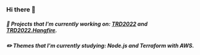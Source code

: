 ### Hi there 👋

##### 🚧 Projects that I'm currently working on: <a href="https://github.com/anddMF/TRD2022">TRD2022</a> and <a href="https://github.com/anddMF/TRD2022.Hangfire">TRD2022.Hangfire</a>.
##### ✏️ Themes that I'm currently studying: Node.js and Terraform with AWS.
<!--
**anddMF/anddmf** is a ✨ _special_ ✨ repository because its `README.md` (this file) appears on your GitHub profile.

Here are some ideas to get you started:

- 🔭 I’m currently working on ...
- 🌱 I’m currently learning ...
- 👯 I’m looking to collaborate on ...
- 🤔 I’m looking for help with ...
- 💬 Ask me about ...
- 📫 How to reach me: ...
- 😄 Pronouns: ...
- ⚡ Fun fact: ...
-->

